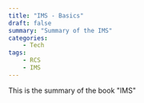 ```yaml
---
title: "IMS - Basics"
draft: false
summary: "Summary of the IMS"
categories: 
    - Tech
tags:
    - RCS
    - IMS
---
```

This is the summary of the book "IMS"